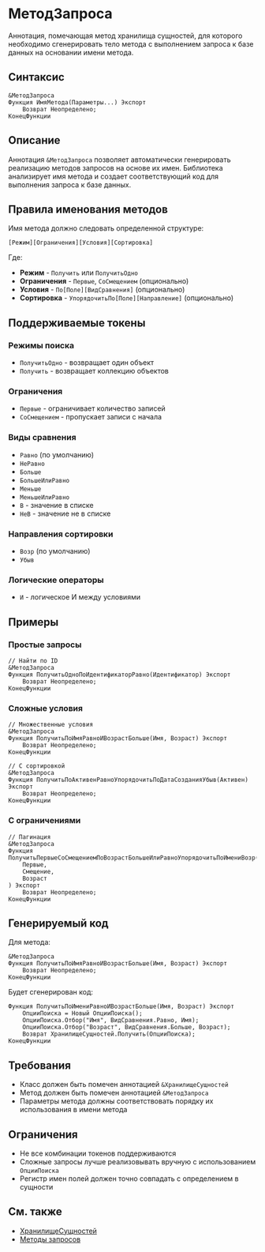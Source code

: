 # МетодЗапроса

Аннотация, помечающая метод хранилища сущностей, для которого необходимо сгенерировать тело метода с выполнением запроса к базе данных на основании имени метода.

## Синтаксис

```bsl
&МетодЗапроса
Функция ИмяМетода(Параметры...) Экспорт
    Возврат Неопределено;
КонецФункции
```

## Описание

Аннотация `&МетодЗапроса` позволяет автоматически генерировать реализацию методов запросов на основе их имен. Библиотека анализирует имя метода и создает соответствующий код для выполнения запроса к базе данных.

## Правила именования методов

Имя метода должно следовать определенной структуре:

```
[Режим][Ограничения][Условия][Сортировка]
```

Где:
- **Режим** - `Получить` или `ПолучитьОдно`
- **Ограничения** - `Первые`, `СоСмещением` (опционально)
- **Условия** - `По[Поле][ВидСравнения]` (опционально)
- **Сортировка** - `УпорядочитьПо[Поле][Направление]` (опционально)

## Поддерживаемые токены

### Режимы поиска
- `ПолучитьОдно` - возвращает один объект
- `Получить` - возвращает коллекцию объектов

### Ограничения
- `Первые` - ограничивает количество записей
- `СоСмещением` - пропускает записи с начала

### Виды сравнения
- `Равно` (по умолчанию)
- `НеРавно`
- `Больше`
- `БольшеИлиРавно`
- `Меньше`
- `МеньшеИлиРавно`
- `В` - значение в списке
- `НеВ` - значение не в списке

### Направления сортировки
- `Возр` (по умолчанию)
- `Убыв`

### Логические операторы
- `И` - логическое И между условиями

## Примеры

### Простые запросы

```bsl
// Найти по ID
&МетодЗапроса
Функция ПолучитьОдноПоИдентификаторРавно(Идентификатор) Экспорт
    Возврат Неопределено;
КонецФункции
```

### Сложные условия

```bsl
// Множественные условия
&МетодЗапроса
Функция ПолучитьПоИмяРавноИВозрастБольше(Имя, Возраст) Экспорт
    Возврат Неопределено;
КонецФункции

// С сортировкой
&МетодЗапроса
Функция ПолучитьПоАктивенРавноУпорядочитьПоДатаСозданияУбыв(Активен) Экспорт
    Возврат Неопределено;
КонецФункции
```

### С ограничениями

```bsl
// Пагинация
&МетодЗапроса
Функция ПолучитьПервыеСоСмещениемПоВозрастБольшеИлиРавноУпорядочитьПоИмениВозр(
    Первые, 
    Смещение, 
    Возраст
) Экспорт
    Возврат Неопределено;
КонецФункции
```

## Генерируемый код

Для метода:
```bsl
&МетодЗапроса
Функция ПолучитьПоИмяРавноИВозрастБольше(Имя, Возраст) Экспорт
    Возврат Неопределено;
КонецФункции
```

Будет сгенерирован код:
```bsl
Функция ПолучитьПоИмениРавноИВозрастБольше(Имя, Возраст) Экспорт
    ОпцииПоиска = Новый ОпцииПоиска();
    ОпцииПоиска.Отбор("Имя", ВидСравнения.Равно, Имя);
    ОпцииПоиска.Отбор("Возраст", ВидСравнения.Больше, Возраст);
    Возврат ХранилищеСущностей.Получить(ОпцииПоиска);
КонецФункции
```

## Требования

- Класс должен быть помечен аннотацией `&ХранилищеСущностей`
- Метод должен быть помечен аннотацией `&МетодЗапроса`
- Параметры метода должны соответствовать порядку их использования в имени метода

## Ограничения

- Не все комбинации токенов поддерживаются
- Сложные запросы лучше реализовывать вручную с использованием `ОпцииПоиска`
- Регистр имен полей должен точно совпадать с определением в сущности

## См. также

- [ХранилищеСущностей](ХранилищеСущностей.md)
- [Методы запросов](/docs/product/030-query-methods.md)